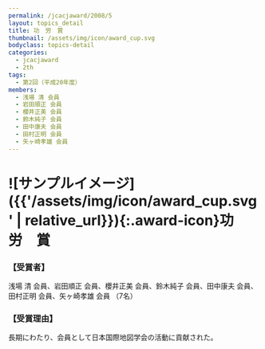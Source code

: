 ```yaml
---
permalink: /jcacjaward/2008/5
layout: topics_detail
title: 功　労　賞
thumbnail: /assets/img/icon/award_cup.svg
bodyclass: topics-detail
categories:
  - jcacjaward
  - 2th
tags:
  - 第2回（平成20年度）
members:
  - 浅場 清 会員
  - 岩田順正 会員
  - 櫻井正美 会員
  - 鈴木純子 会員
  - 田中康夫 会員
  - 田村正明 会員
  - 矢ヶ崎孝雄 会員
---
```


# ![サンプルイメージ]({{'/assets/img/icon/award_cup.svg' | relative_url}}){:.award-icon}功　労　賞

### 【受賞者】

浅場 清 会員、岩田順正 会員、櫻井正美 会員、鈴木純子 会員、田中康夫 会員、田村正明 会員、矢ヶ崎孝雄 会員 （7名）

### 【受賞理由】

長期にわたり、会員として日本国際地図学会の活動に貢献された。

